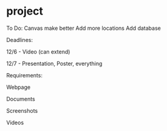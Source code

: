 # project

To Do:
Canvas make better
Add more locations
Add database


Deadlines:

12/6 - Video (can extend)

12/7 - Presentation, Poster, everything


Requirements:

Webpage

  Documents
  
  Screenshots
  
  Videos
